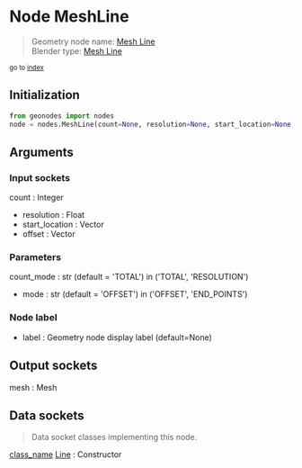 
# Node MeshLine

> Geometry node name: [Mesh Line](https://docs.blender.org/manual/en/latest/modeling/geometry_nodes/material/mesh_line.html)<br>
  Blender type: [Mesh Line](https://docs.blender.org/api/current/bpy.types.GeometryNodeMeshLine.html)
  
<sub>go to [index](/docs/index.md)</sub>

## Initialization

```python
from geonodes import nodes
node = nodes.MeshLine(count=None, resolution=None, start_location=None, offset=None, count_mode='TOTAL', mode='OFFSET', label=None)
```



## Arguments


### Input sockets

count : Integer
- resolution : Float
- start_location : Vector
- offset : Vector

### Parameters

count_mode : str (default = 'TOTAL') in ('TOTAL', 'RESOLUTION')
- mode : str (default = 'OFFSET') in ('OFFSET', 'END_POINTS')

### Node label

- label : Geometry node display label (default=None)

## Output sockets

mesh : Mesh

## Data sockets

> Data socket classes implementing this node.
  
[class_name](/docs/sockets/Mesh.md) [Line](/docs/sockets/Mesh.md#line) : Constructor

